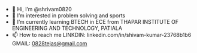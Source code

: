 - 👋 Hi, I’m @shrivam0820
- 👀 I’m interested in problem solving and sports
- 🌱 I’m currently learning BTECH in ECE from THAPAR INSTITUTE OF ENGINEERING AND TECHNOLOGY, PATIALA
- 📫 How to reach me LINKDIN: linkedin.com/in/shivam-kumar-23768b1b6 GMAIL: 0828tejas@gmail.com

<!---
shrivam0820/shrivam0820 is a ✨ special ✨ repository because its `README.md` (this file) appears on your GitHub profile.
You can click the Preview link to take a look at your changes.
--->
